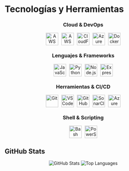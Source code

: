 # Tecnologías y Herramientas

<div align="center">
  <h3>Cloud & DevOps</h3>
  <div style="display: flex; justify-content: center; gap: 10px;">
    <img src="https://cdn.svgporn.com/logos/aws.svg" width="40" height="40" alt="AWS"/>
    <img src="https://cdn.svgporn.com/logos/aws-lambda.svg" width="40" height="40" alt="AWS Lambda"/>
    <img src="https://cdn.svgporn.com/logos/aws-cloudformation.svg" width="40" height="40" alt="CloudFormation"/>
    <img src="https://cdn.svgporn.com/logos/azure.svg" width="40" height="40" alt="Azure"/>
    <img src="https://cdn.svgporn.com/logos/docker-icon.svg" width="40" height="40" alt="Docker"/>
  </div>

  <h3>Lenguajes & Frameworks</h3>
  <div style="display: flex; justify-content: center; gap: 10px;">
    <img src="https://cdn.svgporn.com/logos/javascript.svg" width="40" height="40" alt="JavaScript"/>
    <img src="https://cdn.svgporn.com/logos/python.svg" width="40" height="40" alt="Python"/>
    <img src="https://cdn.svgporn.com/logos/nodejs-icon.svg" width="40" height="40" alt="Node.js"/>
    <img src="https://cdn.svgporn.com/logos/express.svg" width="40" height="40" alt="Express"/>
  </div>

  <h3>Herramientas & CI/CD</h3>
  <div style="display: flex; justify-content: center; gap: 10px;">
    <img src="https://cdn.svgporn.com/logos/git-icon.svg" width="40" height="40" alt="Git"/>
    <img src="https://cdn.svgporn.com/logos/visual-studio-code.svg" width="40" height="40" alt="VS Code"/>
    <img src="https://cdn.svgporn.com/logos/github-actions.svg" width="40" height="40" alt="GitHub Actions"/>
    <img src="https://cdn.svgporn.com/logos/sonarcloud-icon.svg" width="40" height="40" alt="SonarCloud"/>
    <img src="https://cdn.iconscout.com/icon/free/png-512/free-azure-devops-logo-icon-download-in-svg-png-gif-file-formats--technology-social-media-company-vol-1-pack-logos-icons-3029870.png" width="40" height="40" alt="Azure DevOps"/>
  </div>

  <h3>Shell & Scripting</h3>
  <div style="display: flex; justify-content: center; gap: 10px;">
    <img src="https://cdn.svgporn.com/logos/bash-icon.svg" width="40" height="40" alt="Bash"/>
    <img src="https://cdn.svgporn.com/logos/powershell.svg" width="40" height="40" alt="PowerShell"/>
  </div>
</div>

## GitHub Stats

<div align="center">
  <img src="https://github-readme-stats.vercel.app/api?username=t0maser&show_icons=true&theme=dark&hide_title=true&hide_border=true" alt="GitHub Stats" />
  <img src="https://github-readme-stats.vercel.app/api/top-langs/?username=t0maser&layout=compact&theme=dark&hide_border=true" alt="Top Languages" />
</div>
